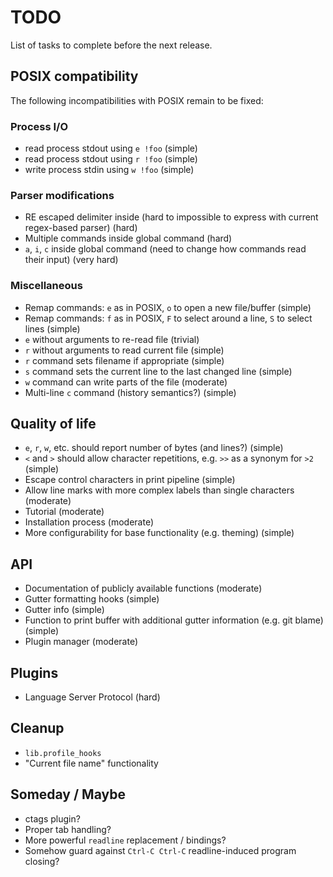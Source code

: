 # TODO

List of tasks to complete before the next release.

## POSIX compatibility

The following incompatibilities with POSIX remain to be fixed:

### Process I/O

- read process stdout using `e !foo` (simple)
- read process stdout using `r !foo` (simple)
- write process stdin using `w !foo` (simple)

### Parser modifications

- RE escaped delimiter inside (hard to impossible to express with current regex-based parser) (hard)
- Multiple commands inside global command (hard)
- `a`, `i`, `c` inside global command (need to change how commands read their input) (very hard)

### Miscellaneous

- Remap commands: `e` as in POSIX, `o` to open a new file/buffer (simple)
- Remap commands: `f` as in POSIX, `F` to select around a line, `S` to select lines (simple)
- `e` without arguments to re-read file (trivial)
- `r` without arguments to read current file (simple)
- `r` command sets filename if appropriate (simple)
- `s` command sets the current line to the last changed line (simple)
- `w` command can write parts of the file (moderate)
- Multi-line `c` command (history semantics?) (simple)

## Quality of life

- `e`, `r`, `w`, etc. should report number of bytes (and lines?) (simple)
- `<` and `>` should allow character repetitions, e.g. `>>` as a synonym for `>2` (simple)
- Escape control characters in print pipeline (simple)
- Allow line marks with more complex labels than single characters (moderate)
- Tutorial (moderate)
- Installation process (moderate)
- More configurability for base functionality (e.g. theming) (simple)

## API

- Documentation of publicly available functions (moderate)
- Gutter formatting hooks (simple)
- Gutter info (simple)
- Function to print buffer with additional gutter information (e.g. git blame) (simple)
- Plugin manager (moderate)

## Plugins

- Language Server Protocol (hard)

## Cleanup

- `lib.profile_hooks`
- "Current file name" functionality

## Someday / Maybe

- ctags plugin?
- Proper tab handling?
- More powerful `readline` replacement / bindings?
- Somehow guard against `Ctrl-C Ctrl-C` readline-induced program closing?
